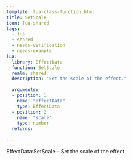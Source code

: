 ```yaml
---
template: lua-class-function.html
title: SetScale
icon: lua-shared
tags:
  - lua
  - shared
  - needs-verification
  - needs-example
lua:
  library: EffectData
  function: SetScale
  realm: shared
  description: "Set the scale of the effect."
  
  arguments:
  - position: 1
    name: "effectData"
    type: EffectData
  - position: 2
    name: "scale"
    type: number
  returns:
    
---
```


<div class="lua__search__keywords">
EffectData:SetScale &#x2013; Set the scale of the effect.
</div>
